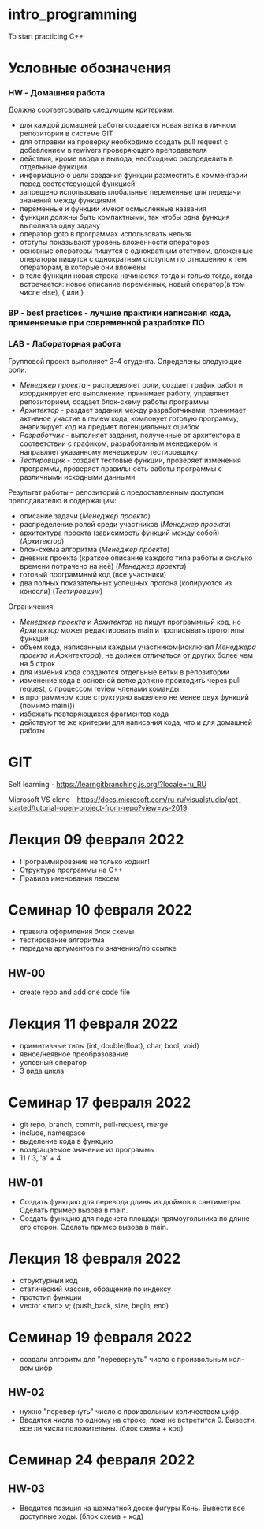# intro_programming
To start practicing C++

# Условные обозначения
### **HW - Домашняя работа**
Должна соответсвовать следующим критериям:
- для каждой домашней работы создается новая ветка в личном репозитории в системе GIT
- для отправки на проверку необходимо создать pull request с добавлением в rewivers проверяющего преподавателя
- действия, кроме ввода и вывода, необходимо распределить в отдельные функции
- информацию о цели создания функции разместить в комментарии перед соответсвующей функцией
- запрещено использовать глобальные переменные для передачи значений между функциями
- переменные и функции имеют осмысленные названия
- функции должны быть компактными, так чтобы одна функция выполняла одну задачу
- оператор goto в программах использовать нельзя
- отступы показывают уровень вложенности операторов
- основные операторы пишутся с однократным отступом, вложенные операторы пишутся с однократным отступом по отношению к тем операторам, в которые они вложены
- в теле функции новая строка начинается тогда и только тогда, когда встречается: новое описание переменных, новый оператор(в том числе else), { или }

### **BP - best practices** - лучшие практики написания кода, применяемые при современной разработке ПО

### **LAB - Лабораторная работа**
Групповой проект выполняет 3-4 студента.
Определены следующие роли:
- _Менеджер проекта_ - распределяет роли, создает график работ и координирует его выполнение, принимает работу, управляет репозиторием, создает блок-схему работы программы
- _Архитектор_ - раздает задания между разработчиками, принимает активное участие в review кода, компонует готовую программу, анализирует код на предмет потенциальных ошибок
- _Разработчик_ - выполняет задания, полученные от архитектора в соответствии с графиком, разработанным менеджером и направляет указанному менеджером тестировщику
- _Тестировщик_ - создает тестовые функции, проверяет изменения программы, проверяет правильность работы программы с различными исходными данными

Результат работы – репозиторий с предоставленным доступом преподавателю и содержащим:
- описание задачи (_Менеджер проекта_)
- распределение ролей среди участников (_Менеджер проекта_)
- архитектура проекта (зависимость функций между собой) (_Архитектор_)
- блок-схема алгоритма (_Менеджер проекта_)
- дневник проекта (краткое описание каждого типа работы и сколько времени потрачено на неё) (_Менеджер проекта_)
- готовый программный код (все участники)
- два полных показательных успешных прогона (копируются из консоли) (_Тестировщик_)

Ограничения:
- _Менеджер проекта_ и _Архитектор_ не пишут программный код, но _Архитектор_ может редактировать main и прописывать прототипы функций
- объем кода, написанным каждым участником(исключая _Менеджера проекта_ и _Архитектора_), не должен отличаться от других более чем на 5 строк
- для измения кода создаются отдельные ветки в репозитории
- изменение кода в основной ветке должно проиходить через pull request, с процессом review членами команды
- в программном коде структурно выделено не менее двух функций (помимо main())
- избежать повторяющихся фрагментов кода
- действуют те же критерии для написания кода, что и для домашней работы


# GIT
Self learning - https://learngitbranching.js.org/?locale=ru_RU

Microsoft VS clone - https://docs.microsoft.com/ru-ru/visualstudio/get-started/tutorial-open-project-from-repo?view=vs-2019

# Лекция 09 февраля 2022
- Программирование не только кодинг!
- Структура программы на C++
- Правила именования лексем

# Семинар 10 февраля 2022
- правила оформления блок схемы
- тестирование алгоритма
- передача аргументов по значению/по ссылке
## HW-00
- create repo and add one code file

# Лекция 11 февраля 2022
- примитивные типы (int, double(float), char, bool, void)
- явное/неявное преобразование
- условный оператор
- 3 вида цикла

# Семинар 17 февраля 2022
- git repo, branch, commit, pull-request, merge
- include, namespace
- выделение кода в функцию
- возвращаемое значение из программы
- 11 / 3, 'a' + 4 

## HW-01
- Создать функцию для перевода длины из дюймов в сантиметры. Сделать пример вызова в main.
- Создать функцию для подсчета площади прямоугольника по длине его сторон. Сделать пример вызова в main.

# Лекция 18 февраля 2022
- структурный код
- статический массив, обращение по индексу
- прототип функции
- vector <тип> v; (push_back, size, begin, end)

# Семинар 19 февраля 2022
- создали алгоритм для "перевернуть" число с произвольным кол-вом цифр
## HW-02
- нужно "перевернуть" число с произвольным количеством цифр.
- Вводятся числа по одному на строке, пока не встретится 0. Вывести, все ли числа положительны. (блок схема + код)


# Семинар 24 февраля 2022

## HW-03
- Вводится позиция на шахматной доске фигуры Конь. Вывести все доступные ходы. (блок схема + код)
